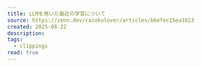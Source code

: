 ```yaml
---
title: LLMを用いた最近の学習について
source: https://zenn.dev/razokulover/articles/b6efec15ea1823
created: 2025-08-22
description:
tags:
  - clippings
read: true
---
```

